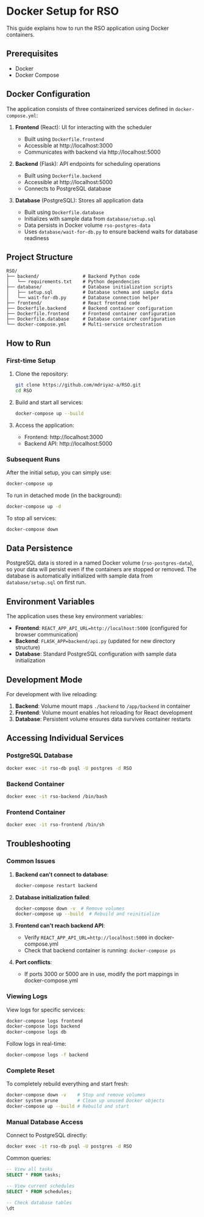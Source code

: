# Docker Setup for RSO

This guide explains how to run the RSO application using Docker containers.

## Prerequisites

- Docker
- Docker Compose

## Docker Configuration

The application consists of three containerized services defined in `docker-compose.yml`:

1. **Frontend** (React): UI for interacting with the scheduler
   - Built using `Dockerfile.frontend`
   - Accessible at http://localhost:3000
   - Communicates with backend via http://localhost:5000

2. **Backend** (Flask): API endpoints for scheduling operations
   - Built using `Dockerfile.backend`
   - Accessible at http://localhost:5000
   - Connects to PostgreSQL database

3. **Database** (PostgreSQL): Stores all application data
   - Built using `Dockerfile.database`
   - Initializes with sample data from `database/setup.sql`
   - Data persists in Docker volume `rso-postgres-data`
   - Uses `database/wait-for-db.py` to ensure backend waits for database readiness

## Project Structure

```
RSO/
├── backend/                # Backend Python code
│   └── requirements.txt    # Python dependencies
├── database/               # Database initialization scripts
│   ├── setup.sql           # Database schema and sample data
│   └── wait-for-db.py      # Database connection helper
├── frontend/               # React frontend code
├── Dockerfile.backend      # Backend container configuration
├── Dockerfile.frontend     # Frontend container configuration
├── Dockerfile.database     # Database container configuration
└── docker-compose.yml      # Multi-service orchestration
```

## How to Run

### First-time Setup

1. Clone the repository:
   ```bash
   git clone https://github.com/mdriyaz-a/RSO.git
   cd RSO
   ```

2. Build and start all services:
   ```bash
   docker-compose up --build
   ```

3. Access the application:
   - Frontend: http://localhost:3000
   - Backend API: http://localhost:5000

### Subsequent Runs

After the initial setup, you can simply use:
```bash
docker-compose up
```

To run in detached mode (in the background):
```bash
docker-compose up -d
```

To stop all services:
```bash
docker-compose down
```

## Data Persistence

PostgreSQL data is stored in a named Docker volume (`rso-postgres-data`), so your data will persist even if the containers are stopped or removed. The database is automatically initialized with sample data from `database/setup.sql` on first run.

## Environment Variables

The application uses these key environment variables:

- **Frontend**: `REACT_APP_API_URL=http://localhost:5000` (configured for browser communication)
- **Backend**: `FLASK_APP=backend/api.py` (updated for new directory structure)
- **Database**: Standard PostgreSQL configuration with sample data initialization

## Development Mode

For development with live reloading:

1. **Backend**: Volume mount maps `./backend` to `/app/backend` in container
2. **Frontend**: Volume mount enables hot reloading for React development
3. **Database**: Persistent volume ensures data survives container restarts

## Accessing Individual Services

### PostgreSQL Database

```bash
docker exec -it rso-db psql -U postgres -d RSO
```

### Backend Container

```bash
docker exec -it rso-backend /bin/bash
```

### Frontend Container

```bash
docker exec -it rso-frontend /bin/sh
```

## Troubleshooting

### Common Issues

1. **Backend can't connect to database**:
   ```bash
   docker-compose restart backend
   ```

2. **Database initialization failed**:
   ```bash
   docker-compose down -v  # Remove volumes
   docker-compose up --build  # Rebuild and reinitialize
   ```

3. **Frontend can't reach backend API**:
   - Verify `REACT_APP_API_URL=http://localhost:5000` in docker-compose.yml
   - Check that backend container is running: `docker-compose ps`

4. **Port conflicts**:
   - If ports 3000 or 5000 are in use, modify the port mappings in docker-compose.yml

### Viewing Logs

View logs for specific services:
```bash
docker-compose logs frontend
docker-compose logs backend
docker-compose logs db
```

Follow logs in real-time:
```bash
docker-compose logs -f backend
```

### Complete Reset

To completely rebuild everything and start fresh:
```bash
docker-compose down -v    # Stop and remove volumes
docker system prune       # Clean up unused Docker objects
docker-compose up --build # Rebuild and start
```

### Manual Database Access

Connect to PostgreSQL directly:
```bash
docker exec -it rso-db psql -U postgres -d RSO
```

Common queries:
```sql
-- View all tasks
SELECT * FROM tasks;

-- View current schedules
SELECT * FROM schedules;

-- Check database tables
\dt
```
